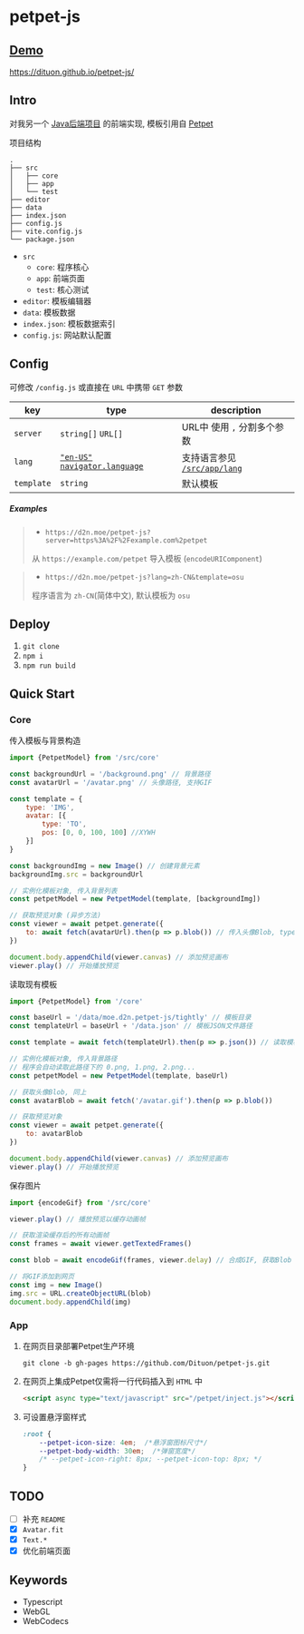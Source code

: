 # petpet-js

## [Demo](https://dituon.github.io/petpet-js/)

https://dituon.github.io/petpet-js/

## Intro

对我另一个 [Java后端项目](https://github.com/Dituon/petpet) 的前端实现,
模板引用自 [Petpet](https://github.com/Dituon/petpet)

项目结构

```text
.
├── src
│   ├── core
│   ├── app
│   └── test
├── editor
├── data
├── index.json
├── config.js
├── vite.config.js
└── package.json
```

- `src`
    - `core`: 程序核心
    - `app`: 前端页面
    - `test`: 核心测试
- `editor`: 模板编辑器
- `data`: 模板数据
- `index.json`: 模板数据索引
- `config.js`: 网站默认配置

## Config

可修改 `/config.js` 或直接在 `URL` 中携带 `GET` 参数

| key        | type                                                                                                                                             | description                                      |
|------------|--------------------------------------------------------------------------------------------------------------------------------------------------|--------------------------------------------------|
| `server`   | `string[]` `URL[]`                                                                                                                               | URL中 使用 `,` 分割多个参数                               |
| `lang`     | [`"en-US"`](https://datatracker.ietf.org/doc/html/rfc5646) [`navigator.language`](https://developer.mozilla.org/docs/Web/API/Navigator/language) | 支持语言参见 [`/src/app/lang`](/src/app/lang/index.ts) |
| `template` | `string`                                                                                                                                         | 默认模板                                             |

##### Examples

> - `https://d2n.moe/petpet-js?server=https%3A%2F%2Fexample.com%2petpet`
>
> 从 `https://example.com/petpet` 导入模板 (`encodeURIComponent`)

> - `https://d2n.moe/petpet-js?lang=zh-CN&template=osu`
> 
> 程序语言为 `zh-CN`(简体中文), 默认模板为 `osu`

## Deploy

1. `git clone`
2. `npm i`
3. `npm run build`

## Quick Start

### Core

传入模板与背景构造

```javascript
import {PetpetModel} from '/src/core'

const backgroundUrl = '/background.png' // 背景路径
const avatarUrl = '/avatar.png' // 头像路径, 支持GIF

const template = {
    type: 'IMG',
    avatar: [{
        type: 'TO',
        pos: [0, 0, 100, 100] //XYWH
    }]
}

const backgroundImg = new Image() // 创建背景元素
backgroundImg.src = backgroundUrl

// 实例化模板对象, 传入背景列表
const petpetModel = new PetpetModel(template, [backgroundImg])

// 获取预览对象 (异步方法)
const viewer = await petpet.generate({
    to: await fetch(avatarUrl).then(p => p.blob()) // 传入头像Blob, type与模板中对应
})

document.body.appendChild(viewer.canvas) // 添加预览画布
viewer.play() // 开始播放预览
```

读取现有模板

```javascript
import {PetpetModel} from '/core'

const baseUrl = '/data/moe.d2n.petpet-js/tightly' // 模板目录
const templateUrl = baseUrl + '/data.json' // 模板JSON文件路径

const template = await fetch(templateUrl).then(p => p.json()) // 读取模板

// 实例化模板对象, 传入背景路径
// 程序会自动读取此路径下的 0.png, 1.png, 2.png...
const petpetModel = new PetpetModel(template, baseUrl)

// 获取头像Blob, 同上
const avatarBlob = await fetch('/avatar.gif').then(p => p.blob())

// 获取预览对象
const viewer = await petpet.generate({
    to: avatarBlob
})

document.body.appendChild(viewer.canvas) // 添加预览画布
viewer.play() // 开始播放预览
```

保存图片

```javascript
import {encodeGif} from '/src/core'

viewer.play() // 播放预览以缓存动画帧

// 获取渲染缓存后的所有动画帧
const frames = await viewer.getTextedFrames()

const blob = await encodeGif(frames, viewer.delay) // 合成GIF, 获取Blob

// 将GIF添加到网页
const img = new Image()
img.src = URL.createObjectURL(blob)
document.body.appendChild(img)
```

### App

1. 在网页目录部署Petpet生产环境

    ```shell
    git clone -b gh-pages https://github.com/Dituon/petpet-js.git
    ```

2. 在网页上集成Petpet仅需将一行代码插入到 `HTML` 中

    ```html
    <script async type="text/javascript" src="/petpet/inject.js"></script>
    ```

3. 可设置悬浮窗样式

    ```css
    :root {
        --petpet-icon-size: 4em;  /*悬浮窗图标尺寸*/
        --petpet-body-width: 30em;  /*弹窗宽度*/
        /* --petpet-icon-right: 8px; --petpet-icon-top: 8px; */
    }
    ```

## TODO

- [ ] 补充 `README`
- [x] `Avatar.fit`
- [x] `Text.*`
- [x] 优化前端页面

## Keywords

- Typescript
- WebGL
- WebCodecs